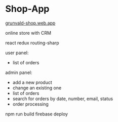 # Shop-App

[grunvald-shop.web.app](https://grunvald-shop.web.app/)

online store with CRM

react
redux
routing-sharp

user panel:
- list of orders

admin panel:
- add a new product
- change an existing one
- list of orders
- search for orders by date, number, email, status
- order processing

npm run build
firebase deploy